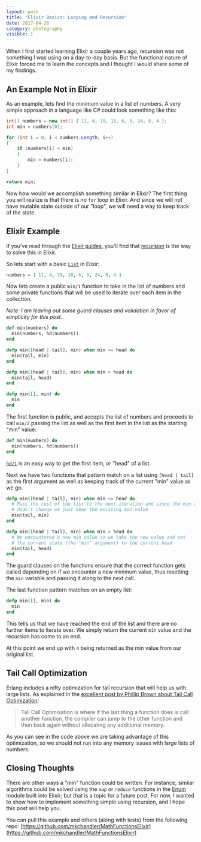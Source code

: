 ```yaml
---
layout: post
title: "Elixir Basics: Looping and Recursion"
date: 2017-04-26
category: photography
visible: 1
---
```


When I first started learning Elixir a couple years ago, recursion was not something I was using on a day-to-day basis. But the functional nature of Elixir forced me to learn the concepts and I thought I would share some of my findings.

## An Example Not in Elixir

As an example, lets find the minimum value in a list of numbers. A very simple approach in a language like C# could look something like this:

```csharp
int[] numbers = new int[] { 11, 4, 19, 18, 6, 5, 24, 8, 4 };
int min = numbers[0];

for (int i = 0; i < numbers.Length; i++)
{
    if (numbers[i] < min)
    {
        min = numbers[i];
    }
}

return min;
```

Now how would we accomplish something similar in Elixir? The first thing you will realize is that there is no `for` loop in Elixir. And since we will not have mutable state outside of our "loop", we will need a way to keep track of the state.

## Elixir Example

If you've read through the [Elixir guides](https://elixir-lang.org/getting-started/introduction.html), you'll find that [recursion](https://elixir-lang.org/getting-started/recursion.html) is the way to solve this in Elixir.

So lets start with a basic [`List`](https://hexdocs.pm/elixir/List.html) in Elixir:

```elixir
numbers = [ 11, 4, 19, 18, 6, 5, 24, 8, 4 ]
```

Now lets create a public `min/1` function to take in the list of numbers and some private functions that will be used to iterate over each item in the collection.

*Note: I am leaving out some guard clauses and validation in favor of simplicity for this post.*

```elixir
def min(numbers) do
  min(numbers, hd(numbers))
end

defp min([head | tail], min) when min <= head do
  min(tail, min)
end

defp min([head | tail], min) when min > head do
  min(tail, head)
end

defp min([], min) do
  min
end
```

The first function is public, and accepts the list of numbers and proceeds to call `min/2` passing the list as well as the first item in the list as the starting "min" value:

```elixir
def min(numbers) do
  min(numbers, hd(numbers))
end
```

[`hd/1`](https://hexdocs.pm/elixir/Kernel.html#hd/1) is an easy way to get the first item, or "head" of a list.

Next we have two functions that pattern match on a list using `[head | tail]` as the first argument as well as keeping track of the current "min" value as we go.

```elixir
defp min([head | tail], min) when min <= head do
  # Pass the rest of the list to the next iteration and since the min value
  # didn't change we just keep the existing min value
  min(tail, min)
end

defp min([head | tail], min) when min > head do
  # We encountered a new min value so we take the new value and set 
  # the current state (the "min" argument) to the current head
  min(tail, head)
end
```

The guard clauses on the functions ensure that the correct function gets called depending on if we encounter a new minimum value, thus resetting the `min` variable and passing it along to the next call.

The last function pattern matches on an empty list:

```elixir
defp min([], min) do
  min
end
```

This tells us that we have reached the end of the list and there are no further items to iterate over. We simply return the current `min` value and the recursion has come to an end.

At this point we end up with `4` being returned as the min value from our original list.

## Tail Call Optimization

Erlang includes a nifty optimization for tail recursion that will help us with large lists. As explained in the [excellent post by Phillip Brown about Tail Call Optimization](https://www.culttt.com/2016/06/06/understanding-recursion-tail-call-optimisation-elixir/):

> Tall Call Optimisation is where if the last thing a function does is call another function, the compiler can jump to the other function and then back again without allocating any additional memory.

As you can see in the code above we are taking advantage of this optimization, so we should not run into any memory issues with large lists of numbers.

## Closing Thoughts

There are other ways a "min" function could be written. For instance, similar algorithms could be solved using the `map` or `reduce` functions in the [Enum](https://hexdocs.pm/elixir/Enum.html) module built into Elixir; but that is a topic for a future post. For now, I wanted to show how to implement something simple using recursion, and I hope this post will help you.

You can pull this example and others (along with tests) from the following repo: [https://github.com/mkchandler/MathFunctionsElixir](https://github.com/mkchandler/MathFunctionsElixir)
